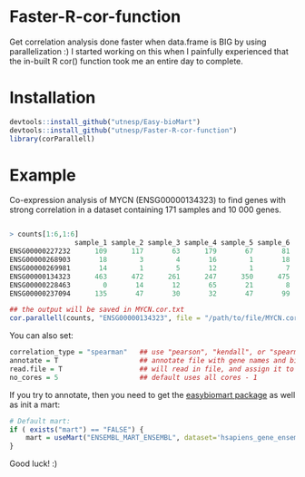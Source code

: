 # Faster-R-cor-function
Get correlation analysis done faster when data.frame is BIG by using parallelization :) 
I started working on this when I painfully experienced that the in-built R cor() function took me an entire day to complete.

# Installation
```R
devtools::install_github("utnesp/Easy-bioMart")
devtools::install_github("utnesp/Faster-R-cor-function")
library(corParallell)
```

# Example
Co-expression analysis of MYCN (ENSG00000134323) to find genes with strong correlation in a dataset containing 171 samples and 10 000 genes.

```R

> counts[1:6,1:6]
                sample_1 sample_2 sample_3 sample_4 sample_5 sample_6
ENSG00000227232      109      117       63      179       67       81
ENSG00000268903       18        3        4       16        1       18
ENSG00000269981       14        1        5       12        1        7
ENSG00000134323      463      472      261      247      350      475
ENSG00000228463        0       14       12       65       21        8
ENSG00000237094      135       47       30       32       47       99

## the output will be saved in MYCN.cor.txt
cor.parallell(counts, "ENSG00000134323", file = "/path/to/file/MYCN.cor.txt")

```

You can also set:
```R
correlation_type = "spearman"   ## use "pearson", "kendall", or "spearman" (default "pearson")
annotate = T                    ## annotate file with gene names and biotype using easybiomart::ensg2ext_name
read.file = T                   ## will read in file, and assign it to global environment with name MYCN.cor
no_cores = 5                    ## default uses all cores - 1
```

If you try to annotate, then you need to get the [easybiomart package](https://github.com/utnesp/Easy-bioMart) as well as init a mart:
```R
# Default mart:
if ( exists("mart") == "FALSE") {
    mart = useMart("ENSEMBL_MART_ENSEMBL", dataset='hsapiens_gene_ensembl')
}
```

Good luck! :)

